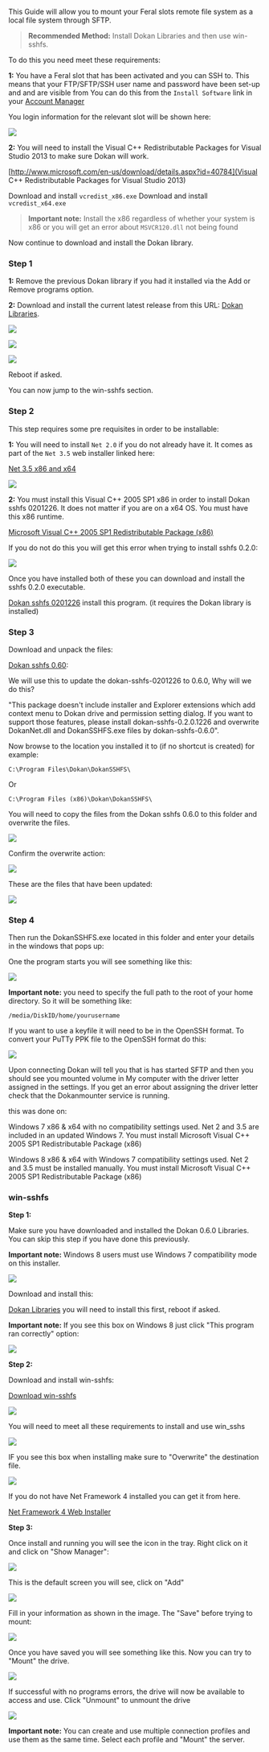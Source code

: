 
This Guide will allow you to mount your Feral slots remote file system as a local file system through SFTP.

> **Recommended Method:** Install Dokan Libraries and then use win-sshfs.

To do this you need meet these requirements:

**1:** You have a Feral slot that has been activated and you can SSH to. This means that your FTP/SFTP/SSH user name and password have been set-up and and are visible from You can do this from the `Install Software` link in your [Account Manager](https://www.feralhosting.com/manager/)

You login information for the relevant slot will be shown here:

![](https://raw.github.com/feralhosting/feralfilehosting/master/Feral%20Wiki/0%20Generic/slot_detail_ssh.png)

**2:** You will need to install the Visual C++ Redistributable Packages for Visual Studio 2013 to make sure Dokan will work.

[http://www.microsoft.com/en-us/download/details.aspx?id=40784](Visual C++ Redistributable Packages for Visual Studio 2013)

Download and install `vcredist_x86.exe`
Download and install `vcredist_x64.exe`

> **Important note:** Install the x86 regardless of whether your system is x86 or you will get an error about `MSVCR120.dll` not being found

Now continue to download and install the Dokan library.

### Step 1

**1:** Remove the previous Dokan library if you had it installed via the Add or Remove programs option.

**2:** Download and install the current latest release from this URL:  [Dokan Libraries](https://github.com/dokan-dev/dokany/releases).

![](https://raw.github.com/feralhosting/feralfilehosting/master/Feral%20Wiki/SSH/Mount%20Your%20Server%20as%20a%20Local%20Filesystem%20-%20Windows%20-%20Dokan%20-%20win-sshfs/Dokan/dokan-1.png)

![](https://raw.github.com/feralhosting/feralfilehosting/master/Feral%20Wiki/SSH/Mount%20Your%20Server%20as%20a%20Local%20Filesystem%20-%20Windows%20-%20Dokan%20-%20win-sshfs/Dokan/dokan-2.png)

![](https://raw.github.com/feralhosting/feralfilehosting/master/Feral%20Wiki/SSH/Mount%20Your%20Server%20as%20a%20Local%20Filesystem%20-%20Windows%20-%20Dokan%20-%20win-sshfs/Dokan/dokan-3.png)

Reboot if asked.

You can now jump to the win-sshfs section.

### Step 2

This step requires some pre requisites in order to be installable:

**1:** You will need to install `Net 2.0` if you do not already have it. It comes as part of the `Net 3.5` web installer linked here:

[Net 3.5 x86 and x64](http://www.microsoft.com/en-us/download/details.aspx?id=21)

![](https://raw.github.com/feralhosting/feralfilehosting/master/Feral%20Wiki/SSH/Mount%20Your%20Server%20as%20a%20Local%20Filesystem%20-%20Windows%20-%20Dokan%20-%20win-sshfs/Dokan/sshfs.0.2.0%201.png)

**2:** You must install this Visual C++ 2005 SP1 x86 in order to install Dokan sshfs 0201226. It does not matter if you are on a x64 OS. You must have this x86 runtime.

[Microsoft Visual C++ 2005 SP1 Redistributable Package (x86)](http://www.microsoft.com/en-gb/download/details.aspx?id=5638)

If you do not do this you will get this error when trying to install sshfs 0.2.0:

![](https://raw.github.com/feralhosting/feralfilehosting/master/Feral%20Wiki/SSH/Mount%20Your%20Server%20as%20a%20Local%20Filesystem%20-%20Windows%20-%20Dokan%20-%20win-sshfs/Dokan/sshfs.0.2.0%20error.png)

Once you have installed both of these you can download and install the sshfs 0.2.0 executable.

[Dokan sshfs 0201226](http://dokan-dev.net/wp-content/uploads/dokan-sshfs-0201226.zip)  install this program. (it requires the Dokan library is installed)

### Step 3

Download and unpack the files:

[Dokan sshfs 0.60](http://dokan-dev.net/wp-content/uploads/dokan-sshfs-0.6.0.zip):  

We will use this to update the dokan-sshfs-0201226 to 0.6.0, Why will we do this? 

"This package doesn't include installer and Explorer extensions which add context menu to Dokan drive and permission setting dialog. If you want to support those features, please install dokan-sshfs-0.2.0.1226 and overwrite DokanNet.dll and DokanSSHFS.exe files by dokan-sshfs-0.6.0".

Now browse to the location you installed it to (if no shortcut is created) for example:

~~~
C:\Program Files\Dokan\DokanSSHFS\
~~~

Or

~~~
C:\Program Files (x86)\Dokan\DokanSSHFS\
~~~

You will need to copy the files from the Dokan sshfs 0.6.0 to this folder and overwrite the files.

![](https://raw.github.com/feralhosting/feralfilehosting/master/Feral%20Wiki/SSH/Mount%20Your%20Server%20as%20a%20Local%20Filesystem%20-%20Windows%20-%20Dokan%20-%20win-sshfs/Dokan/update.0.2.0%201.png)

Confirm the overwrite action:

![](https://raw.github.com/feralhosting/feralfilehosting/master/Feral%20Wiki/SSH/Mount%20Your%20Server%20as%20a%20Local%20Filesystem%20-%20Windows%20-%20Dokan%20-%20win-sshfs/Dokan/update.0.2.0%202.png)

These are the files that have been updated:

![](https://raw.github.com/feralhosting/feralfilehosting/master/Feral%20Wiki/SSH/Mount%20Your%20Server%20as%20a%20Local%20Filesystem%20-%20Windows%20-%20Dokan%20-%20win-sshfs/Dokan/update.0.2.0%203.png)

### Step 4

Then run the DokanSSHFS.exe  located in this folder and enter your details in the windows that pops up:

One the program starts you will see something like this:

![](https://raw.github.com/feralhosting/feralfilehosting/master/Feral%20Wiki/SSH/Mount%20Your%20Server%20as%20a%20Local%20Filesystem%20-%20Windows%20-%20Dokan%20-%20win-sshfs/Dokan/mount.png)

**Important note:** you need to specify the full path to the root of your home directory. So it will be something like:

~~~
/media/DiskID/home/yourusername
~~~

If you want to use a keyfile it will need to be in the OpenSSH format. To convert your PuTTy PPK file to the OpenSSH format do this:

![](https://raw.github.com/feralhosting/feralfilehosting/master/Feral%20Wiki/SSH/Mount%20Your%20Server%20as%20a%20Local%20Filesystem%20-%20Windows%20-%20Dokan%20-%20win-sshfs/Dokan/puttygen.png)

Upon connecting Dokan will tell you that is has started SFTP and then you should see you mounted volume in My computer with the driver letter assigned in the settings. If you get an error about assigning the driver letter check that the Dokanmounter service is running.

this was done on: 

Windows 7 x86 & x64 with no compatibility settings used. Net 2 and 3.5 are included in an updated Windows 7. You must install Microsoft Visual C++ 2005 SP1 Redistributable Package (x86)

Windows 8 x86 & x64 with Windows 7 compatibility settings used. Net 2 and 3.5 must be installed manually. You must install Microsoft Visual C++ 2005 SP1 Redistributable Package (x86)


### win-sshfs

**Step 1:**

Make sure you have downloaded and installed the Dokan 0.6.0 Libraries. You can skip this step if you have done this previously.

**Important note:** Windows 8 users must use Windows 7 compatibility mode on this installer.

![](https://raw.github.com/feralhosting/feralfilehosting/master/Feral%20Wiki/SSH/Mount%20Your%20Server%20as%20a%20Local%20Filesystem%20-%20Windows%20-%20Dokan%20-%20win-sshfs/Dokan/compat%201.png)

Download and install this: 

[Dokan Libraries](http://dokan-dev.net/wp-content/uploads/DokanInstall_0.6.0.exe) you will need to install this first, reboot if asked.

**Important note:** If you see this box on Windows 8 just click "This program ran correctly" option:

![](https://raw.github.com/feralhosting/feralfilehosting/master/Feral%20Wiki/SSH/Mount%20Your%20Server%20as%20a%20Local%20Filesystem%20-%20Windows%20-%20Dokan%20-%20win-sshfs/Dokan/compat%202.png)

**Step 2:**

Download and install win-sshfs:

[Download win-sshfs](http://code.google.com/p/win-sshfs/downloads/list)

![](https://raw.github.com/feralhosting/feralfilehosting/master/Feral%20Wiki/SSH/Mount%20Your%20Server%20as%20a%20Local%20Filesystem%20-%20Windows%20-%20Dokan%20-%20win-sshfs/win-sshfs/1.png)

You will need to meet all these requirements to install and use win_sshs

![](https://raw.github.com/feralhosting/feralfilehosting/master/Feral%20Wiki/SSH/Mount%20Your%20Server%20as%20a%20Local%20Filesystem%20-%20Windows%20-%20Dokan%20-%20win-sshfs/win-sshfs/2.png)

IF you see this box when installing make sure to "Overwrite" the destination file.

![](https://raw.github.com/feralhosting/feralfilehosting/master/Feral%20Wiki/SSH/Mount%20Your%20Server%20as%20a%20Local%20Filesystem%20-%20Windows%20-%20Dokan%20-%20win-sshfs/win-sshfs/overwrite.png)

If you do not have Net Framework 4 installed you can get it from here.

[Net Framework 4 Web Installer](http://www.microsoft.com/en-gb/download/details.aspx?id=17851)

**Step 3:**

Once install and running you will see the icon in the tray. Right click on it and click on "Show Manager":

![](https://raw.github.com/feralhosting/feralfilehosting/master/Feral%20Wiki/SSH/Mount%20Your%20Server%20as%20a%20Local%20Filesystem%20-%20Windows%20-%20Dokan%20-%20win-sshfs/win-sshfs/2.5.png)

This is the default screen you will see, click on "Add"

![](https://raw.github.com/feralhosting/feralfilehosting/master/Feral%20Wiki/SSH/Mount%20Your%20Server%20as%20a%20Local%20Filesystem%20-%20Windows%20-%20Dokan%20-%20win-sshfs/win-sshfs/3.png)

Fill in your information as shown in the image. The "Save" before trying to mount:

![](https://raw.github.com/feralhosting/feralfilehosting/master/Feral%20Wiki/SSH/Mount%20Your%20Server%20as%20a%20Local%20Filesystem%20-%20Windows%20-%20Dokan%20-%20win-sshfs/win-sshfs/4.png)

Once you have saved you will see something like this. Now you can try to "Mount" the drive.

![](https://raw.github.com/feralhosting/feralfilehosting/master/Feral%20Wiki/SSH/Mount%20Your%20Server%20as%20a%20Local%20Filesystem%20-%20Windows%20-%20Dokan%20-%20win-sshfs/win-sshfs/5.png)

If successful with no programs errors, the drive will now be available to access and use. Click "Unmount" to unmount the drive

![](https://raw.github.com/feralhosting/feralfilehosting/master/Feral%20Wiki/SSH/Mount%20Your%20Server%20as%20a%20Local%20Filesystem%20-%20Windows%20-%20Dokan%20-%20win-sshfs/win-sshfs/6.png)

**Important note:** You can create and use multiple connection profiles and use them as the same time. Select each profile and "Mount" the server.
